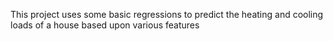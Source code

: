 This project uses some basic regressions to predict the heating and cooling loads of a house based upon various features
